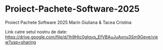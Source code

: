 # Proiect-Pachete-Software-2025
Proiect Pachete Software 2025 Marin Giuliana &amp; Tacea Cristina

Link catre setul nostru de date: https://drive.google.com/file/d/1h9Htc0glgyq_EfVBAuJuAxnu3Sm9Geve/view?usp=sharing
